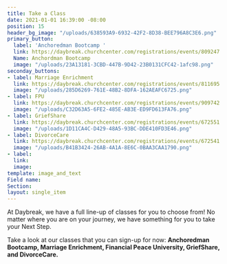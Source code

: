 ```yaml
---
title: Take a Class
date: 2021-01-01 16:39:00 -08:00
position: 15
header_bg_image: "/uploads/638593A9-6932-42F2-8D38-BEE796A8C3E6.png"
primary_button:
  label: 'Anchoredman Bootcamp '
  link: https://daybreak.churchcenter.com/registrations/events/809247
  Name: Anchordman Bootcamp
  image: "/uploads/23A13181-3CBD-447B-9D42-23B0131CFC42-1afc98.png"
seconday_buttons:
- label: Marriage Enrichment
  link: https://daybreak.churchcenter.com/registrations/events/811695
  image: "/uploads/285D6269-761E-48B2-8DFA-162AEAFC6725.png"
- label: FPU
  link: https://daybreak.churchcenter.com/registrations/events/909742
  image: "/uploads/C32D63A5-6FE2-485E-AB3E-ED9FD613FA76.png"
- label: GriefShare
  link: https://daybreak.churchcenter.com/registrations/events/672551
  image: "/uploads/1D11CA4C-D429-48A5-93BC-DDE410FD3E46.png"
- label: DivorceCare
  link: https://daybreak.churchcenter.com/registrations/events/672541
  image: "/uploads/B41B3424-26AB-4A1A-8E6C-0BAA3CAA1790.png"
- label: 
  link: 
  image: 
template: image_and_text
Field name: 
Section: 
layout: single_item
---
```


At Daybreak, we have a full line-up of classes for you to choose from! No matter where you are on your journey, we have something for you to take your Next Step.  

Take a look at our classes that you can sign-up for now:  **Anchoredman Bootcamp, Marriage Enrichment, Financial Peace University,  GriefShare, and DivorceCare.**  